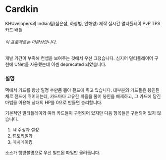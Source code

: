# Cardkin
KHUvelopers의 Indian팀(심은섭, 하창범, 안해영) 제작
실시간 멀티플레이 PvP TPS 카드 배틀

###### 이 프로젝트는 미완성입니다.
개발 기간이 부족해 컨셉을 보여주는 것에서 우선 그쳤습니다.
심지어 멀티플레이어 구현에 UNet을 사용했는데 이젠 deprecated 되었습니다.

### 설명
덱에서 카드를 항상 일정 수만큼 뽑아 핸드에 쥐고 있습니다.
대부분의 카드들은 봉인된 채로 핸드에 쥐어지는데, 카드마다 고유한 퍼즐을 풀어 봉인을 해제하고, 그 카드에 담긴 마법을 이용해 상대의 HP를 0으로 만들면 승리합니다.

기본적인 멀티플레이와 여러 카드들이 구현되어 있지만 다음 항목들은 구현되어 있지 않습니다.
1. 덱 수정과 설정
1. 튜토리얼과 
1. 매치메이킹

소스가 행방불명으로 우선 빌드된 파일만 올려둡니다.
